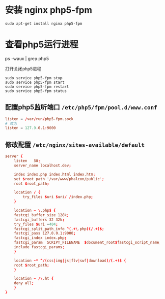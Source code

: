 # 安装 nginx php5-fpm

```shell
sudo apt-get install nginx php5-fpm
```

# 查看php5运行进程
ps -waux | grep php5

打开关闭php5进程
```shell
sudo service php5-fpm stop
sudo service php5-fpm start
sudo service php5-fpm restart
sudo service php5-fpm status
```

## 配置php5监听端口 `/etc/php5/fpm/pool.d/www.conf`

```conf
listen = /var/run/php5-fpm.sock
# 改为
listen = 127.0.0.1:9000
```

## 修改配置 `/etc/nginx/sites-available/default`
```conf
server {
    listen   80;
    server_name localhost.dev;

    index index.php index.html index.htm;
    set $root_path '/var/www/phalcon/public';
    root $root_path;

    location / {
        try_files $uri $uri/ /index.php;
    }

    location ~ \.php$ {
	fastcgi_buffer_size 128k;
	fastcgi_buffers 32 32k;
	try_files $uri =404;
	fastcgi_split_path_info ^(.+\.php)(/.+)$;
	fastcgi_pass 127.0.0.1:9000;
	fastcgi_index index.php;
	fastcgi_param  SCRIPT_FILENAME  $document_root$fastcgi_script_name;
	include fastcgi_params;
    }

    location ~* ^/(css|img|js|flv|swf|download)/(.+)$ {
	root $root_path;
    }

    location ~ /\.ht {
	deny all;
    }
}
```